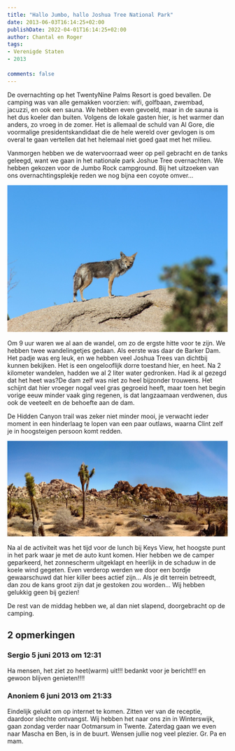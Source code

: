 ```yaml
---
title: "Hallo Jumbo, hallo Joshua Tree National Park"
date: 2013-06-03T16:14:25+02:00
publishDate: 2022-04-01T16:14:25+02:00
author: Chantal en Roger
tags:
- Verenigde Staten
- 2013

comments: false
---
```


De overnachting op het TwentyNine Palms Resort is goed bevallen. De camping was van alle gemakken voorzien: wifi, golfbaan, zwembad, jacuzzi, en ook een sauna. We hebben even gevoeld, maar in de sauna is het dus koeler dan buiten. Volgens de lokale gasten hier, is het warmer dan anders, zo vroeg in de zomer. Het is allemaal de schuld van Al Gore, die voormalige presidentskandidaat die de hele wereld over gevlogen is om overal te gaan vertellen dat het helemaal niet goed gaat met het milieu.

Vanmorgen hebben we de watervoorraad weer op peil gebracht en de tanks geleegd, want we gaan in het nationale park Joshue Tree overnachten. We hebben gekozen voor de Jumbo Rock campground. Bij het uitzoeken van ons overnachtingsplekje reden we nog bijna een coyote omver...

![Coyote](./images/IMG_2685.JPG)

Om 9 uur waren we al aan de wandel, om zo de ergste hitte voor te zijn. We hebben twee wandelingetjes gedaan. Als eerste was daar de Barker Dam. Het padje was erg leuk, en we hebben veel Joshua Trees van dichtbij kunnen bekijken. Het is een ongelooflijk dorre toestand hier, en heet. Na 2 kilometer wandelen, hadden we al 2 liter water gedronken. Had ik al gezegd dat het heet was?De dam zelf was niet zo heel bijzonder trouwens. Het schijnt dat hier vroeger nogal veel gras gegroeid heeft, maar toen het begin vorige eeuw minder vaak ging regenen, is dat langzaamaan verdwenen, dus ook de veeteelt en de behoefte aan de dam.

De Hidden Canyon trail was zeker niet minder mooi, je verwacht ieder moment in een hinderlaag te lopen van een paar outlaws, waarna Clint zelf je in hoogsteigen persoon komt redden.

![Hidden Canyon Trail](./images/WP_20130603_09_48_42_Panorama.jpg)

Na al de activiteit was het tijd voor de lunch bij Keys View, het hoogste punt in het park waar je met de auto kunt komen. Hier hebben we de camper geparkeerd, het zonnescherm uitgeklapt en heerlijk in de schaduw in de koele wind gegeten. Even verderop werden we door een bordje gewaarschuwd dat hier killer bees actief zijn... Als je dit terrein betreedt, dan zou de kans groot zijn dat je gestoken zou worden... Wij hebben gelukkig geen bij gezien!

De rest van de middag hebben we, al dan niet slapend, doorgebracht op de camping.

## 2 opmerkingen

### Sergio 5 juni 2013 om 12:31

Ha mensen, het ziet zo heet(warm) uit!!!
bedankt voor je bericht!!! en gewoon blijven genieten!!!!

### Anoniem 6 juni 2013 om 21:33

Eindelijk gelukt om op internet te komen. Zitten ver van de receptie, daardoor slechte ontvangst. Wij hebben het naar ons zin in Winterswijk, gaan zondag verder naar Ootmarsum in Twente. Zaterdag gaan we even naar Mascha en Ben, is in de buurt. Wensen jullie nog veel plezier.
Gr. Pa en mam.
